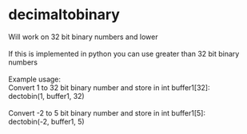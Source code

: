 # decimaltobinary
Will work on 32 bit binary numbers and lower <br />
<br />
If this is implemented in python you can use greater than 32 bit binary numbers <br />
<br />
Example usage:<br />
Convert 1 to 32 bit binary number and store in int buffer1[32]: <br />
dectobin(1, buffer1, 32) <br />
<br />
Convert -2 to 5 bit binary number and store in int buffer1[5]: <br />
dectobin(-2, buffer1, 5) <br />

